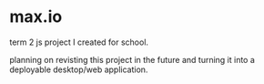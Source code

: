 # max.io
term 2 js project I created for school.

planning on revisting this project in the future and turning it into a deployable desktop/web application.
